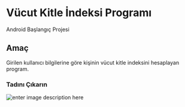 
# Vücut Kitle İndeksi Programı

Android Başlangıç Projesi

## Amaç

Girilen kullanıcı bilgilerine göre kişinin vücut kitle indeksini hesaplayan program.

### Tadını Çıkarın

![enter image description here](https://images.unsplash.com/photo-1486312338219-ce68d2c6f44d?ixlib=rb-1.2.1&ixid=MnwxMjA3fDB8MHxwaG90by1wYWdlfHx8fGVufDB8fHx8&auto=format&fit=crop&w=1172&q=80)